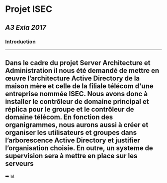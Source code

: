 # Projet ISEC
## *A3 Exia 2017*
### Introduction
---
Dans le cadre du projet **Server Architecture et Administration** il nous été demandé de mettre en œuvre l’architecture Active Directory de la maison mère et celle de la filiale télécom d'une entreprise nommée ISEC.
Nous avons donc à installer le contrôleur de domaine principal et réplica pour le groupe et le contrôleur de domaine télécom. 
En fonction des organigrammes, nous aurons aussi à créer et organiser les utilisateurs et groupes dans l’arborescence Active Directory et justifier l’organisation choisie. 
En outre, un systeme de supervision sera à mettre en place sur les serveurs 
---
:arrow_right:
:bar_chart:
